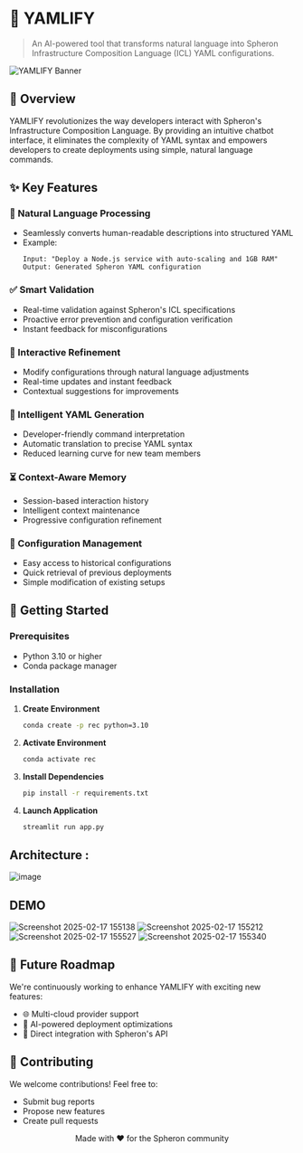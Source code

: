 # 🚀 YAMLIFY

> An AI-powered tool that transforms natural language into Spheron Infrastructure Composition Language (ICL) YAML configurations.

![YAMLIFY Banner](https://github.com/user-attachments/assets/a1b8ac48-e4ab-4dd0-a5eb-40c58c913c8b)




## 🌟 Overview

YAMLIFY revolutionizes the way developers interact with Spheron's Infrastructure Composition Language. By providing an intuitive chatbot interface, it eliminates the complexity of YAML syntax and empowers developers to create deployments using simple, natural language commands.

## ✨ Key Features

### 🧠 Natural Language Processing
- Seamlessly converts human-readable descriptions into structured YAML
- Example:
  ```
  Input: "Deploy a Node.js service with auto-scaling and 1GB RAM"
  Output: Generated Spheron YAML configuration
  ```

### ✅ Smart Validation
- Real-time validation against Spheron's ICL specifications
- Proactive error prevention and configuration verification
- Instant feedback for misconfigurations

### 🔄 Interactive Refinement
- Modify configurations through natural language adjustments
- Real-time updates and instant feedback
- Contextual suggestions for improvements

### 📜 Intelligent YAML Generation
- Developer-friendly command interpretation
- Automatic translation to precise YAML syntax
- Reduced learning curve for new team members

### ⏳ Context-Aware Memory
- Session-based interaction history
- Intelligent context maintenance
- Progressive configuration refinement

### 📂 Configuration Management
- Easy access to historical configurations
- Quick retrieval of previous deployments
- Simple modification of existing setups

## 🚀 Getting Started

### Prerequisites
- Python 3.10 or higher
- Conda package manager

### Installation

1. **Create Environment**
   ```bash
   conda create -p rec python=3.10
   ```

2. **Activate Environment**
   ```bash
   conda activate rec
   ```

3. **Install Dependencies**
   ```bash
   pip install -r requirements.txt
   ```

4. **Launch Application**
   ```bash
   streamlit run app.py
   ```
## Architecture :
![image](https://github.com/user-attachments/assets/1f9be493-ef86-4246-befd-e3e7183d4179)
## DEMO
![Screenshot 2025-02-17 155138](https://github.com/user-attachments/assets/eee25c69-c314-4a3e-9cfd-ac2d497196b8)
![Screenshot 2025-02-17 155212](https://github.com/user-attachments/assets/58ee85bc-c29a-46f6-94e9-e9e26a36fda1)
![Screenshot 2025-02-17 155527](https://github.com/user-attachments/assets/56ec79b0-edfe-4bb6-8f9d-f5dce75e7be1)
![Screenshot 2025-02-17 155340](https://github.com/user-attachments/assets/67434ece-d5e8-4a14-89bd-9fd4a9b9cab8)

## 🔮 Future Roadmap

We're continuously working to enhance YAMLIFY with exciting new features:

- 🌐 Multi-cloud provider support
- 🤖 AI-powered deployment optimizations
- 🔌 Direct integration with Spheron's API

## 🤝 Contributing

We welcome contributions! Feel free to:
- Submit bug reports
- Propose new features
- Create pull requests



<p align="center">
Made with ❤️ for the Spheron community
</p>
